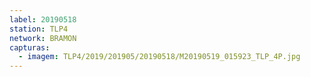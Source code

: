 ```yaml
---
label: 20190518
station: TLP4
network: BRAMON
capturas:
  - imagem: TLP4/2019/201905/20190518/M20190519_015923_TLP_4P.jpg
---
```

